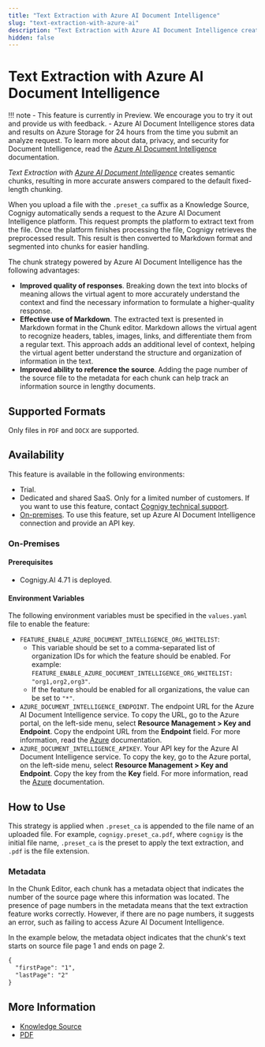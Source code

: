 ```yaml
---
title: "Text Extraction with Azure AI Document Intelligence"
slug: "text-extraction-with-azure-ai"
description: "Text Extraction with Azure AI Document Intelligence creates semantic chunks, resulting in more accurate answers compared to the default fixed-length chunking."
hidden: false
---
```


# Text Extraction with Azure AI Document Intelligence

!!! note
    - This feature is currently in Preview. We encourage you to try it out and provide us with feedback.
    - Azure AI Document Intelligence stores data and results on Azure Storage for 24 hours from the time you submit an analyze request. To learn more about data, privacy, and security for Document Intelligence, read the [Azure AI Document Intelligence](https://learn.microsoft.com/en-us/legal/cognitive-services/document-intelligence/data-privacy-security) documentation.

_Text Extraction with [Azure AI Document Intelligence](https://learn.microsoft.com/en-us/azure/ai-services/document-intelligence/)_ creates semantic chunks, resulting in more accurate answers compared to the default fixed-length chunking.

When you upload a file with the `.preset_ca` suffix as a Knowledge Source,
Cognigy automatically sends a request to the Azure AI Document Intelligence platform.
This request prompts the platform to extract text from the file. Once the platform finishes processing the file, Cognigy retrieves the preprocessed result.
This result is then converted to Markdown format and segmented into chunks for easier handling.

The chunk strategy powered by Azure AI Document Intelligence has the following advantages:

- **Improved quality of responses**. Breaking down the text into blocks of meaning allows the virtual agent to more accurately understand the context and find the necessary information to formulate a higher-quality response.
- **Effective use of Markdown**. The extracted text is presented in Markdown format in the Chunk editor. Markdown allows the virtual agent to recognize headers, tables, images, links, and differentiate them from a regular text. This approach adds an additional level of context, helping the virtual agent better understand the structure and organization of information in the text.
- **Improved ability to reference the source**. Adding the page number of the source file to the metadata for each chunk can help track an information source in lengthy documents.

## Supported Formats

Only files in `PDF` and `DOCX` are supported. 

## Availability

This feature is available in the following environments:

- Trial.
- Dedicated and shared SaaS.
  Only for a limited number of customers.
  If you want to use this feature, contact [Cognigy technical support](https://docs.cognigy.com/help/get-help/).
- [On-premises](#on-premises). To use this feature, set up Azure AI Document Intelligence connection and provide an API key.

### On-Premises

#### Prerequisites

- Cognigy.AI 4.71 is deployed.

#### Environment Variables

The following environment variables must be specified in the `values.yaml` file to enable the feature:

- `FEATURE_ENABLE_AZURE_DOCUMENT_INTELLIGENCE_ORG_WHITELIST`:
    - This variable should be set to a comma-separated list of organization IDs for which the feature should be enabled. For example: `FEATURE_ENABLE_AZURE_DOCUMENT_INTELLIGENCE_ORG_WHITELIST: "org1,org2,org3"`.
    - If the feature should be enabled for all organizations, the value can be set to `"*"`.
- `AZURE_DOCUMENT_INTELLIGENCE_ENDPOINT`. The endpoint URL for the Azure AI Document Intelligence service. To copy the URL, go to the Azure portal, on the left-side menu, select **Resource Management > Key and Endpoint**. Copy the endpoint URL from the **Endpoint** field. For more information, read the [Azure](https://learn.microsoft.com/en-us/azure/ai-services/document-intelligence/sdk-overview-v4-0?view=doc-intel-4.0.0&tabs=csharp#use-an-azure-active-directory-azure-ad-token-credential) documentation.
- `AZURE_DOCUMENT_INTELLIGENCE_APIKEY`. Your API key for the Azure AI Document Intelligence service. To copy the key, go to the Azure portal, on the left-side menu, select **Resource Management > Key and Endpoint**. Copy the key from the **Key** field. For more information, read the [Azure](https://learn.microsoft.com/en-us/azure/ai-services/document-intelligence/sdk-overview-v4-0?view=doc-intel-4.0.0&tabs=csharp#use-an-azure-active-directory-azure-ad-token-credential) documentation.

## How to Use

This strategy is applied when `.preset_ca` is appended to the file name of an uploaded file. For example, `cognigy.preset_ca.pdf`, where `cognigy` is the initial file name,
`.preset_ca` is the preset to apply the text extraction, and `.pdf` is the file extension.

### Metadata

In the Chunk Editor, each chunk has a metadata object that indicates the number of the source page where this information was located.
The presence of page numbers in the metadata means that the text extraction feature works correctly. However, if there are no page numbers, it suggests an error, such as failing to access Azure AI Document Intelligence.

In the example below, the metadata object indicates that the chunk's text starts on source file page 1 and ends on page 2.

```txt
{
  "firstPage": "1",
  "lastPage": "2"
}
```

## More Information

- [Knowledge Source](overview.md#knowledge-source)
- [PDF](pdf.md)